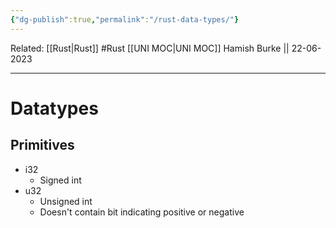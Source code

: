 ```yaml
---
{"dg-publish":true,"permalink":"/rust-data-types/"}
---
```


Related: [[Rust\|Rust]] #Rust 
[[UNI MOC\|UNI MOC]]
Hamish Burke || 22-06-2023
***

# Datatypes

## Primitives

- i32
	- Signed int
- u32
	- Unsigned int
	- Doesn't contain bit indicating positive or negative
